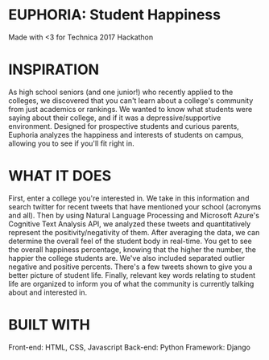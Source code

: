 # EUPHORIA: Student Happiness
Made with <3 for Technica 2017 Hackathon

# INSPIRATION
As high school seniors (and one junior!) who recently applied to the colleges, we discovered that you can't learn about a college's community from just academics or rankings. We wanted to know what students were saying about their college, and if it was a depressive/supportive environment. Designed for prospective students and curious parents, Euphoria analyzes the happiness and interests of students on campus, allowing you to see if you'll fit right in.

# WHAT IT DOES 
First, enter a college you're interested in. We take in this information and search twitter for recent tweets that have mentioned your school (acronyms and all). Then by using Natural Language Processing and Microsoft Azure's Cognitive Text Analysis API, we analyzed these tweets and quantitatively represent the positivity/negativity of them. After averaging the data, we can determine the overall feel of the student body in real-time. You get to see the overall happiness percentage, knowing that the higher the number, the happier the college students are. We've also included separated outlier negative and positive percents. There's a few tweets shown to give you a better picture of student life. Finally, relevant key words relating to student life are organized to inform you of what the community is currently talking about and interested in.

# BUILT WITH
Front-end: HTML, CSS, Javascript
Back-end: Python
Framework: Django
